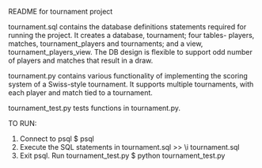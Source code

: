README for tournament project

tournament.sql contains the database definitions statements required for running the project. It creates a database, tournament; four tables- players, matches, tournament_players and tournaments; and a view, tournament_players_view. The DB design is flexible to support odd number of players and matches that result in a draw.

tournament.py contains various functionality of implementing the scoring system of a Swiss-style tournament. It supports multiple tournaments, with each player and match tied to a tournament.

tournament_test.py tests functions in tournament.py.

TO RUN:

1. Connect to psql
        $ psql
2. Execute the SQL statements in tournament.sql
        >> \i tournament.sql
3. Exit psql. Run tournament_test.py
        $ python tournament_test.py